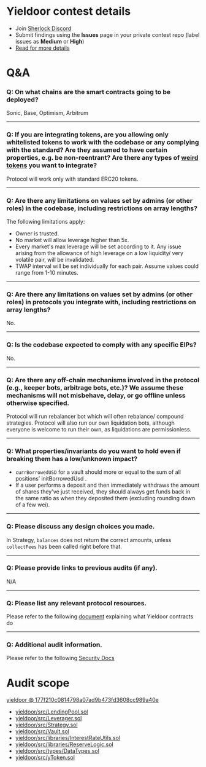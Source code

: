 # Yieldoor contest details

- Join [Sherlock Discord](https://discord.gg/MABEWyASkp)
- Submit findings using the **Issues** page in your private contest repo (label issues as **Medium** or **High**)
- [Read for more details](https://docs.sherlock.xyz/audits/watsons)

# Q&A

### Q: On what chains are the smart contracts going to be deployed?
Sonic, Base, Optimism, Arbitrum
___

### Q: If you are integrating tokens, are you allowing only whitelisted tokens to work with the codebase or any complying with the standard? Are they assumed to have certain properties, e.g. be non-reentrant? Are there any types of [weird tokens](https://github.com/d-xo/weird-erc20) you want to integrate?

Protocol will work only with standard ERC20 tokens.
___

### Q: Are there any limitations on values set by admins (or other roles) in the codebase, including restrictions on array lengths?

The following limitations apply:
 - Owner is trusted.
 - No market will allow leverage higher than 5x.
 - Every market's max leverage will be set according to it. Any issue arising from the allowance of high leverage on a low liquidity/ very volatile pair, will be invalidated.
 - TWAP interval will be set individually for each pair. Assume values could range from 1-10 minutes.

___

### Q: Are there any limitations on values set by admins (or other roles) in protocols you integrate with, including restrictions on array lengths?
No.
___

### Q: Is the codebase expected to comply with any specific EIPs?
No.
___

### Q: Are there any off-chain mechanisms involved in the protocol (e.g., keeper bots, arbitrage bots, etc.)? We assume these mechanisms will not misbehave, delay, or go offline unless otherwise specified.
Protocol will run rebalancer bot which will often rebalance/ compound strategies. 
Protocol will also run our own liquidation bots, although everyone is welcome to run their own, as liquidations are permissionless.
___

### Q: What properties/invariants do you want to hold even if breaking them has a low/unknown impact?
- `currBorrowedUSD` for a vault should more or equal to the sum of all positions’ initBorrowedUsd . 
- If a user performs a deposit and then immediately withdraws the amount of shares they've just received, they should always get funds back in the same ratio as when they deposited them (excluding rounding down of a few wei).
___

### Q: Please discuss any design choices you made.
In Strategy, `balances` does not return the correct amounts, unless `collectFees` has been called right before that.
___

### Q: Please provide links to previous audits (if any).
N/A
___

### Q: Please list any relevant protocol resources.
Please refer to the following [document](https://docs.google.com/document/d/1PEDFyFjuce5BKG0jHqAE-DfQbxTjiHfBjbhpj46i3Xg) explaining what Yieldoor contracts do
___

### Q: Additional audit information.
Please refer to the following [Security Docs](https://docs.google.com/document/d/1FUjXMXBRBRVgOYSMGORTFmS9fj_nh-ifQhoY0jjhwPY)


# Audit scope

[yieldoor @ 177f210c0814798a07ad9b473fd3608cc989a40e](https://github.com/spacegliderrrr/yieldoor/tree/177f210c0814798a07ad9b473fd3608cc989a40e)
- [yieldoor/src/LendingPool.sol](yieldoor/src/LendingPool.sol)
- [yieldoor/src/Leverager.sol](yieldoor/src/Leverager.sol)
- [yieldoor/src/Strategy.sol](yieldoor/src/Strategy.sol)
- [yieldoor/src/Vault.sol](yieldoor/src/Vault.sol)
- [yieldoor/src/libraries/InterestRateUtils.sol](yieldoor/src/libraries/InterestRateUtils.sol)
- [yieldoor/src/libraries/ReserveLogic.sol](yieldoor/src/libraries/ReserveLogic.sol)
- [yieldoor/src/types/DataTypes.sol](yieldoor/src/types/DataTypes.sol)
- [yieldoor/src/yToken.sol](yieldoor/src/yToken.sol)

